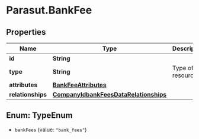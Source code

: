 # Parasut.BankFee

## Properties
Name | Type | Description | Notes
------------ | ------------- | ------------- | -------------
**id** | **String** |  | [optional] 
**type** | **String** | Type of the resource | [optional] 
**attributes** | [**BankFeeAttributes**](BankFeeAttributes.md) |  | 
**relationships** | [**CompanyIdbankFeesDataRelationships**](CompanyIdbankFeesDataRelationships.md) |  | [optional] 


<a name="TypeEnum"></a>
## Enum: TypeEnum


* `bankFees` (value: `"bank_fees"`)




